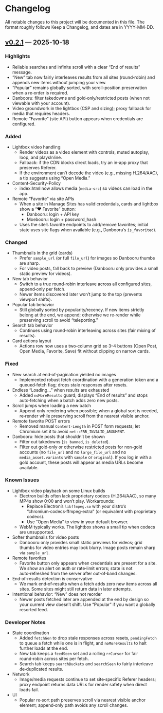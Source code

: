 # Changelog

All notable changes to this project will be documented in this file.
The format roughly follows Keep a Changelog, and dates are in YYYY-MM-DD.

## [v0.2.1] — 2025-10-18

### Highlights
- Reliable searches and infinite scroll with a clear “End of results” message.
- “New” tab now fairly interleaves results from all sites (round‑robin) and appends new items without jumping your view.
- “Popular” remains globally sorted, with scroll-position preservation when a re‑order is required.
- Danbooru: filter takedowns and gold‑only/restricted posts (when not viewable with your account).
- Video groundwork in the lightbox (CSP and sizing); proxy fallback for media that requires headers.
- Remote “Favorite” (site API) button appears when credentials are configured.

### Added
- Lightbox video handling
  - Render videos as a video element with controls, muted autoplay, loop, and playsInline.
  - Fallback: if the CDN blocks direct loads, try an in‑app proxy that preserves Referer.
  - If the environment can’t decode the video (e.g., missing H.264/AAC), a tip suggests using “Open Media.”
- Content-Security-Policy
  - index.html now allows media (`media-src`) so videos can load in the app.
- Remote “Favorite” via site APIs
  - When a site in Manage Sites has valid credentials, cards and lightbox show a “♥ Favorite” button:
    - Danbooru: login + API key
    - Moebooru: login + password_hash
  - Uses the site’s favorite endpoints to add/remove favorites; initial state uses site flags when available (e.g., Danbooru’s `is_favorited`).

### Changed
- Thumbnails in the grid (cards)
  - Prefer `sample_url` (or full `file_url`) for images so Danbooru thumbs are sharp.
  - For video posts, fall back to preview (Danbooru only provides a small static preview for videos).
- New tab behavior
  - Switch to a true round‑robin interleave across all configured sites, append‑only per fetch.
  - Newer items discovered later won’t jump to the top (prevents viewport shifts).
- Popular tab behavior
  - Still globally sorted by popularity/recency. If new items strictly belong at the end, we append; otherwise we re‑render while preserving scroll to avoid “teleporting.”
- Search tab behavior
  - Continues using round‑robin interleaving across sites (fair mixing of results).
- Card actions layout
  - Actions row now uses a two‑column grid so 3–4 buttons (Open Post, Open Media, Favorite, Save) fit without clipping on narrow cards.

### Fixed
- New search at end‑of‑pagination yielded no images
  - Implemented robust fetch coordination with a generation token and a queued‑fetch flag; drops stale responses after resets.
- Endless “Loading…” when results are exhausted
  - Added `noMoreResults` guard; displays “End of results” and stops auto‑fetching when a batch adds zero new posts.
- Scroll jumps when loading a new batch
  - Append‑only rendering when possible; when a global sort is needed, re‑render while preserving scroll from the nearest visible anchor.
- Remote favorite POST errors
  - Removed manual `Content-Length` in POST form requests; let Chromium set it to avoid `net::ERR_INVALID_ARGUMENT`.
- Danbooru: hide posts that shouldn’t be shown
  - Filter out takedowns (`is_banned`, `is_deleted`).
  - Filter out gold‑only or otherwise restricted posts for non‑gold accounts (no `file_url` and no `large_file_url` and no `media_asset.variants` with `sample` or `original`). If you log in with a gold account, these posts will appear as media URLs become available.

### Known Issues
- Lightbox video playback on some Linux builds
  - Electron builds often lack proprietary codecs (H.264/AAC), so many MP4s show 0:00 and won’t play. Workarounds:
    - Replace Electron’s `libffmpeg.so` with your distro’s “chromium‑codecs‑ffmpeg‑extra” (or equivalent with proprietary codecs).
    - Use “Open Media” to view in your default browser.
  - WebM typically works. The lightbox shows a small tip when codecs are unsupported.
- Softer thumbnails for video posts
  - Danbooru only provides small static previews for videos; grid thumbs for video entries may look blurry. Image posts remain sharp via `sample_url`.
- Remote favorites
  - Favorite button only appears when credentials are present for a site. We show an alert on auth or rate‑limit errors; state is not auto‑refreshed from the server after out‑of‑band changes.
- End‑of‑results detection is conservative
  - We mark end‑of‑results when a fetch adds zero new items across all sites. Some sites might still return data in later attempts.
- Intentional behavior: “New” does not reorder
  - Newer posts fetched later are appended at the end by design so your current view doesn’t shift. Use “Popular” if you want a globally resorted feed.

### Developer Notes
- State coordination
  - Added `fetchGen` to drop stale responses across resets, `pendingFetch` to queue a fetch while one is in flight, and `noMoreResults` to halt further loads at the end.
  - New tab keeps a `feedSeen` set and a rolling `rrCursor` for fair round‑robin across sites per fetch.
  - Search tab keeps `searchBuckets` and `searchSeen` to fairly interleave de‑duplicated results.
- Network
  - Image/media requests continue to set site‑specific Referer headers; proxy endpoint returns data URLs for render safety when direct loads fail.
- UI
  - Popular re‑sort path preserves scroll via nearest visible anchor element; append‑only path avoids any scroll changes.

[v0.2.1]: https://github.com/Amateur-God/StreamBooru/releases/tag/v0.2.1
